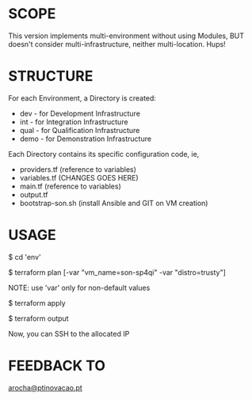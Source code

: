 SCOPE
=====
This version implements multi-environment without using Modules, BUT doesn't consider multi-infrastructure, neither multi-location. Hups! 


STRUCTURE 
=========
For each Environment, a Directory is created:
* dev - for Development Infrastructure
* int - for Integration Infrastructure
* qual - for Qualification Infrastructure
* demo - for Demonstration Infrastructure

Each Directory contains its specific configuration code, ie,
* providers.tf (reference to variables)
* variables.tf (CHANGES GOES HERE)
* main.tf (reference to variables)
* output.tf
* bootstrap-son.sh (install Ansible and GIT on VM creation)


USAGE
=====
$ cd 'env'

$ terraform plan [-var "vm_name=son-sp4qi" -var "distro=trusty"]

NOTE: use 'var' only for non-default values

$ terraform apply

$ terraform output

Now, you can SSH to the allocated IP 


FEEDBACK TO
===========
arocha@ptinovacao.pt
